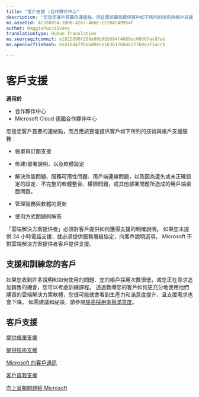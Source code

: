 ```yaml
---
title: "客戶支援 |合作夥伴中心"
description: "您是您客戶首要的連絡點，而且應該要能提供客戶如下所列的技術與帳戶支援服務：帳單與訂閱支援。佈建/部署說明，以及軟體設定。解決效能問題、服務可用性問題、用戶端連線問題，以及因為遺失或未正確設定的設定、不完整的軟體整合、權限問題，或其他部署問題所造成的用戶端桌面問題。管理服務與軟體的更新。使用方式問題的解答。「雲端解決方案提供者」必須對客戶提供如何獲得支援的明確說明。 如果您未提供 24 小時電話支援，就必須提供服務層級協定，向客戶說明選項。 Microsoft 不對雲端解決方案提供者客戶提供支援。"
ms.assetid: AC358854-1B0B-4267-A66E-EF28A549954F
author: MaggiePucciEvans
translationtype: Human Translation
ms.sourcegitcommit: e1825890f208a90b9b5694f4000ac06687ac87ab
ms.openlocfilehash: 6541bd47fb66d9e51163b178d4b377b9e3714ccb

---
```


# 客戶支援

**適用於**

-  合作夥伴中心
-  Microsoft Cloud 德國合作夥伴中心

您是您客戶首要的連絡點，而且應該要能提供客戶如下所列的技術與帳戶支援服務：

-   帳單與訂閱支援

-   佈建/部署說明，以及軟體設定

-   解決效能問題、服務可用性問題、用戶端連線問題，以及因為遺失或未正確設定的設定、不完整的軟體整合、權限問題，或其他部署問題所造成的用戶端桌面問題。

-   管理服務與軟體的更新

-   使用方式問題的解答

「雲端解決方案提供者」必須對客戶提供如何獲得支援的明確說明。 如果您未提供 24 小時電話支援，就必須提供服務層級協定，向客戶說明選項。 Microsoft 不對雲端解決方案提供者客戶提供支援。

## <a href="" id="supportingtrainingcustomers"></a>支援和訓練您的客戶


如果您收到許多說明和如何使用的問題、您的帳戶採用次數很低，或您正在尋求追加銷售的機會，您可以考慮訓練課程。 透過教導您的客戶如何更充分地使用他們購買的雲端解決方案軟體，您很可能就會看到生產力和滿意度提升，且支援需求也會下降。 如需建議和祕訣，請參閱[提高採用率與滿意度](increasing-adoption-and-satisfaction.md)。

## 客戶支援


[提供帳單支援](provide-billing-support.md)

[提供技術支援](provide-technical-support.md)

[Microsoft 的客戶通訊](customer-communication-from-microsoft.md)

[客戶自我支援](customer-self-support.md)

[向上呈報問題給 Microsoft](escalate-problems-to-microsoft.md)

 

 






<!--HONumber=Jan17_HO2-->


